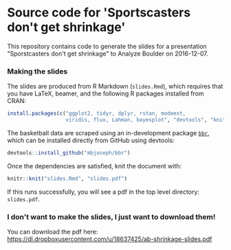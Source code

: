Source code for 'Sportscasters don't get shrinkage'
================

This repository contains code to generate the slides for a presentation "Sporstcasters don't get shrinkage" to Analyze Boulder on 2016-12-07.

### Making the slides

The slides are produced from R Markdown (`slides.Rmd`), which requires that you have LaTeX, beamer, and the following R packages installed from CRAN:

``` r
install.packages(c("ggplot2, tidyr, dplyr, rstan, modeest, 
                   viridis, flux, Lahman, bayesplot", "devtools", "knitr"))
```

The basketball data are scraped using an in-development package [`bbr`](https://www.github.com/mbjoseph/bbr), which can be installed directly from GitHub using devtools:

``` r
devtools::install_github("mbjoseph/bbr")
```

Once the dependencies are satisfied, knit the document with:

``` r
knitr::knit("slides.Rmd", "slides.pdf")
```

If this runs successfully, you will see a pdf in the top level directory: `slides.pdf`.

### I don't want to make the slides, I just want to download them!

You can download the pdf here: <https://dl.dropboxusercontent.com/u/18637425/ab-shrinkage-slides.pdf>
